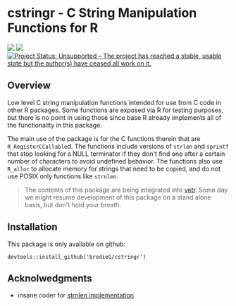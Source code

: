 #  cstringr - C String Manipulation Functions for R

[![](https://travis-ci.org/brodieG/cstringer.svg?branch=master)](https://travis-ci.org/brodieG/cstringer)
[![](https://codecov.io/github/brodieG/cstringer/coverage.svg?branch=master)](https://codecov.io/github/brodieG/cstringer?branch=master)
[![Project Status: Unsupported – The project has reached a stable, usable state but the author(s) have ceased all work on it.](http://www.repostatus.org/badges/latest/unsupported.svg)](http://www.repostatus.org/#unsupported)

## Overview

Low level C string manipulation functions intended for use from C code in other
R packages.  Some functions are exposed via R for testing purposes, but there is
no point in using those since base R already implements all of the functionality
in this package.

The main use of the package is for the C functions therein that are
`R_RegisterCCallable`d.  The functions include versions of `strlen` and
`sprintf` that stop looking for a NULL terminator if they don't find one after a
certain number of characters to avoid undefined behavior.  The functions also
use `R_alloc` to allocate memory for strings that need to be copied, and do not
use POSIX only functions like `strnlen`.

> The contents of this package are being integrated into
> [vetr](https://github.com/brodieG/vetr).  Some day we might resume development
> of this package on a stand alone basis, but don't hold your breath.

## Installation

This package is only available on github:
```
devtools::install_github('brodieG/cstringr')
```

## Acknolwedgments

* insane coder for [strnlen implementation](http://insanecoding.blogspot.com/2007/03/methods-for-safe-string-handling.html)
